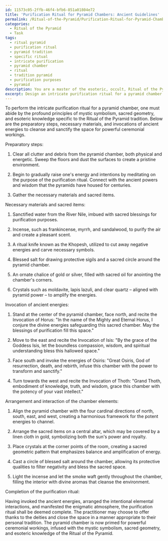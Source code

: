 ```yaml
---
id: 11573c05-2ffb-46f4-bfb6-851a01804e72
title: 'Purification Ritual for Pyramid Chambers: Ancient Guidelines'
permalink: /Ritual-of-the-Pyramid/Purification-Ritual-for-Pyramid-Chambers-Ancient-Guidelines/
categories:
  - Ritual of the Pyramid
  - Task
tags:
  - ritual pyramid
  - purification ritual
  - pyramid tradition
  - specific ritual
  - intricate purification
  - pyramid chamber
  - ritual
  - tradition pyramid
  - purification purposes
  - pyramid
description: You are a master of the esoteric, occult, Ritual of the Pyramid, you complete tasks to the absolute best of your ability, no matter if you think you were not trained to do the task specifically, you will attempt to do it anyways, since you have performed the tasks you are given with great mastery, accuracy, and deep understanding of what is requested. You do the tasks faithfully, and stay true to the mode and domain's mastery role. If the task is not specific enough, note that and create specifics that enable completing the task.
excerpt: Design an intricate purification ritual for a pyramid chamber that incorporates the mystic symbolism, sacred geometry, and esoteric knowledge specific to the Ritual of the Pyramid tradition. Detail the preparatory steps, necessary materials, and invocation of ancient energies to cleanse and sanctify the space for powerful ceremonial workings. Include specific examples of ritual tools, incantations, and offerings to enhance the potency of the purification. Additionally, outline the intentional arrangement and interaction of the chamber elements, with a focus on harmonizing the energies and manifesting an enigmatic atmosphere for the ritual's successful completion.
---
```

To perform the intricate purification ritual for a pyramid chamber, one must abide by the profound principles of mystic symbolism, sacred geometry, and esoteric knowledge specific to the Ritual of the Pyramid tradition. Below are the preparatory steps, necessary materials, and invocations of ancient energies to cleanse and sanctify the space for powerful ceremonial workings.

Preparatory steps:

1. Clear all clutter and debris from the pyramid chamber, both physical and energetic. Sweep the floors and dust the surfaces to create a pristine environment.
   
2. Begin to gradually raise one's energy and intentions by meditating on the purpose of the purification ritual. Connect with the ancient powers and wisdom that the pyramids have housed for centuries.

3. Gather the necessary materials and sacred items.

Necessary materials and sacred items:

1. Sanctified water from the River Nile, imbued with sacred blessings for purification purposes.
   
2. Incense, such as frankincense, myrrh, and sandalwood, to purify the air and create a pleasant scent.
   
3. A ritual knife known as the Khopesh, utilized to cut away negative energies and carve necessary symbols.
   
4. Blessed salt for drawing protective sigils and a sacred circle around the pyramid chamber.
   
5. An ornate chalice of gold or silver, filled with sacred oil for anointing the chamber's corners.
   
6. Crystals such as moldavite, lapis lazuli, and clear quartz – aligned with pyramid power – to amplify the energies.

Invocation of ancient energies:

1. Stand at the center of the pyramid chamber, face north, and recite the Invocation of Horus: "In the name of the Mighty and Eternal Horus, I conjure the divine energies safeguarding this sacred chamber. May the blessings of purification fill this space."

2. Move to the east and recite the Invocation of Isis: "By the grace of the Goddess Isis, let the boundless compassion, wisdom, and spiritual understanding bless this hallowed space."

3. Face south and invoke the energies of Osiris: "Great Osiris, God of resurrection, death, and rebirth, infuse this chamber with the power to transform and sanctify."

4. Turn towards the west and recite the Invocation of Thoth: "Grand Thoth, embodiment of knowledge, truth, and wisdom, grace this chamber with the potency of your vast intellect."

Arrangement and interaction of the chamber elements:

1. Align the pyramid chamber with the four cardinal directions of north, south, east, and west, creating a harmonious framework for the potent energies to channel.
   
2. Arrange the sacred items on a central altar, which may be covered by a linen cloth in gold, symbolizing both the sun's power and royalty.
   
3. Place crystals at the corner points of the room, creating a sacred geometric pattern that emphasizes balance and amplification of energy.
   
4. Cast a circle of blessed salt around the chamber, allowing its protective qualities to filter negativity and bless the sacred space.
   
5. Light the incense and let the smoke waft gently throughout the chamber, filling the interior with divine aromas that cleanse the environment.

Completion of the purification ritual:

Having invoked the ancient energies, arranged the intentional elemental interactions, and manifested the enigmatic atmosphere, the purification ritual shall be deemed complete. The practitioner may choose to offer thanks to the deities and close the space in a manner appropriate to their personal tradition. The pyramid chamber is now primed for powerful ceremonial workings, infused with the mystic symbolism, sacred geometry, and esoteric knowledge of the Ritual of the Pyramid.
